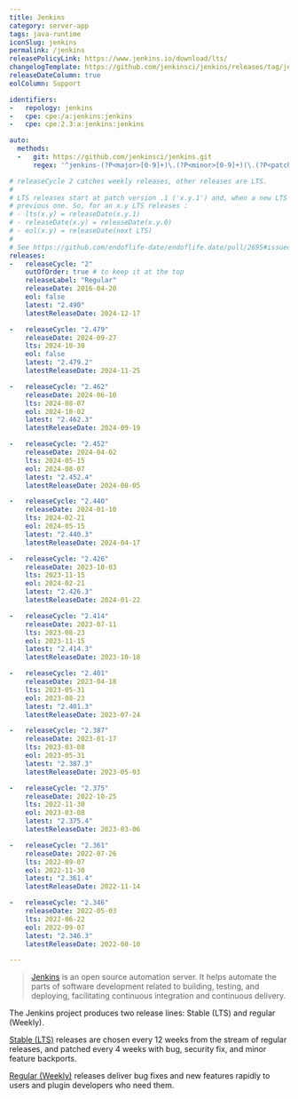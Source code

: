 ```yaml
---
title: Jenkins
category: server-app
tags: java-runtime
iconSlug: jenkins
permalink: /jenkins
releasePolicyLink: https://www.jenkins.io/download/lts/
changelogTemplate: https://github.com/jenkinsci/jenkins/releases/tag/jenkins-__LATEST__
releaseDateColumn: true
eolColumn: Support

identifiers:
-   repology: jenkins
-   cpe: cpe:/a:jenkins:jenkins
-   cpe: cpe:2.3:a:jenkins:jenkins

auto:
  methods:
  -   git: https://github.com/jenkinsci/jenkins.git
      regex: '^jenkins-(?P<major>[0-9]+)\.(?P<minor>[0-9]+)(\.(?P<patch>[0-9]+))?$'

# releaseCycle 2 catches weekly releases, other releases are LTS.
#
# LTS releases start at patch version .1 ('x.y.1') and, when a new LTS is released, it replaces the
# previous one. So, for an x.y LTS releases :
# - lts(x.y) = releaseDate(x.y.1)
# - releaseDate(x.y) = releaseDate(x.y.0)
# - eol(x.y) = releaseDate(next LTS)
#
# See https://github.com/endoflife-date/endoflife.date/pull/2695#issuecomment-1472929098
releases:
-   releaseCycle: "2"
    outOfOrder: true # to keep it at the top
    releaseLabel: "Regular"
    releaseDate: 2016-04-20
    eol: false
    latest: "2.490"
    latestReleaseDate: 2024-12-17

-   releaseCycle: "2.479"
    releaseDate: 2024-09-27
    lts: 2024-10-30
    eol: false
    latest: "2.479.2"
    latestReleaseDate: 2024-11-25

-   releaseCycle: "2.462"
    releaseDate: 2024-06-10
    lts: 2024-08-07
    eol: 2024-10-02
    latest: "2.462.3"
    latestReleaseDate: 2024-09-19

-   releaseCycle: "2.452"
    releaseDate: 2024-04-02
    lts: 2024-05-15
    eol: 2024-08-07
    latest: "2.452.4"
    latestReleaseDate: 2024-08-05

-   releaseCycle: "2.440"
    releaseDate: 2024-01-10
    lts: 2024-02-21
    eol: 2024-05-15
    latest: "2.440.3"
    latestReleaseDate: 2024-04-17

-   releaseCycle: "2.426"
    releaseDate: 2023-10-03
    lts: 2023-11-15
    eol: 2024-02-21
    latest: "2.426.3"
    latestReleaseDate: 2024-01-22

-   releaseCycle: "2.414"
    releaseDate: 2023-07-11
    lts: 2023-08-23
    eol: 2023-11-15
    latest: "2.414.3"
    latestReleaseDate: 2023-10-18

-   releaseCycle: "2.401"
    releaseDate: 2023-04-18
    lts: 2023-05-31
    eol: 2023-08-23
    latest: "2.401.3"
    latestReleaseDate: 2023-07-24

-   releaseCycle: "2.387"
    releaseDate: 2023-01-17
    lts: 2023-03-08
    eol: 2023-05-31
    latest: "2.387.3"
    latestReleaseDate: 2023-05-03

-   releaseCycle: "2.375"
    releaseDate: 2022-10-25
    lts: 2022-11-30
    eol: 2023-03-08
    latest: "2.375.4"
    latestReleaseDate: 2023-03-06

-   releaseCycle: "2.361"
    releaseDate: 2022-07-26
    lts: 2022-09-07
    eol: 2022-11-30
    latest: "2.361.4"
    latestReleaseDate: 2022-11-14

-   releaseCycle: "2.346"
    releaseDate: 2022-05-03
    lts: 2022-06-22
    eol: 2022-09-07
    latest: "2.346.3"
    latestReleaseDate: 2022-08-10

---
```


> [Jenkins](https://www.jenkins.io/) is an open source automation server. It helps automate the
> parts of software development related to building, testing, and deploying, facilitating continuous
> integration and continuous delivery.

The Jenkins project produces two release lines: Stable (LTS) and regular (Weekly).

[Stable (LTS)](https://www.jenkins.io/download/lts/) releases are chosen every 12 weeks from the
stream of regular releases, and patched every 4 weeks with bug, security fix, and minor feature backports.

[Regular (Weekly)](https://www.jenkins.io/download/weekly/) releases deliver bug fixes and new
features rapidly to users and plugin developers who need them.
